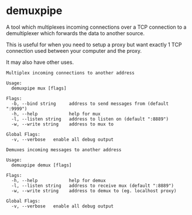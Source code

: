 # demuxpipe

A tool which multiplexes incoming connections over a TCP connection to a demultiplexer which forwards the data to another source.

This is useful for when you need to setup a proxy but want exactly 1 TCP connection used between your computer and the proxy.

It may also have other uses.

```
Multiplex incoming connections to another address

Usage:
  demuxpipe mux [flags]

Flags:
  -b, --bind string     address to send messages from (default ":9999")
  -h, --help            help for mux
  -l, --listen string   address to listen on (default ":8889")
  -w, --write string    address to mux to

Global Flags:
  -v, --verbose   enable all debug output
```
```
Demuxes incoming messages to another address

Usage:
  demuxpipe demux [flags]

Flags:
  -h, --help            help for demux
  -l, --listen string   address to receive mux (default ":8889")
  -w, --write string    address to demux to (eg. localhost proxy)

Global Flags:
  -v, --verbose   enable all debug output
```